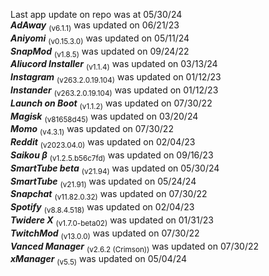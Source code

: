 Last app update on repo was at 05/30/24   
***AdAway*** <sub>(v6.1.1)</sub> was updated on 06/21/23   
***Aniyomi*** <sub>(v0.15.3.0)</sub> was updated on 05/11/24   
***SnapMod*** <sub>(v1.8.5)</sub> was updated on 09/24/22   
***Aliucord Installer*** <sub>(v1.1.4)</sub> was updated on 03/13/24   
***Instagram*** <sub>(v263.2.0.19.104)</sub> was updated on 01/12/23   
***Instander*** <sub>(v263.2.0.19.104)</sub> was updated on 01/12/23   
***Launch on Boot*** <sub>(v1.1.2)</sub> was updated on 07/30/22   
***Magisk*** <sub>(v81658d45)</sub> was updated on 03/20/24   
***Momo*** <sub>(v4.3.1)</sub> was updated on 07/30/22   
***Reddit*** <sub>(v2023.04.0)</sub> was updated on 02/04/23   
***Saikou β*** <sub>(v1.2.5.b56c7fd)</sub> was updated on 09/16/23   
***SmartTube beta*** <sub>(v21.94)</sub> was updated on 05/30/24   
***SmartTube*** <sub>(v21.91)</sub> was updated on 05/24/24   
***Snapchat*** <sub>(v11.82.0.32)</sub> was updated on 07/30/22   
***Spotify*** <sub>(v8.8.4.518)</sub> was updated on 02/04/23   
***Twidere X*** <sub>(v1.7.0-beta02)</sub> was updated on 01/31/23   
***TwitchMod*** <sub>(v13.0.0)</sub> was updated on 07/30/22   
***Vanced Manager*** <sub>(v2.6.2 (Crimson))</sub> was updated on 07/30/22   
***xManager*** <sub>(v5.5)</sub> was updated on 05/04/24   
